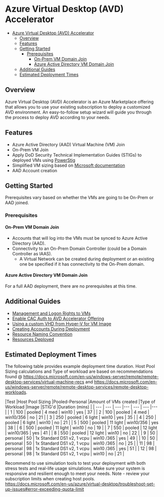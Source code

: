 # Azure Virtual Desktop (AVD) Accelerator

- [Azure Virtual Desktop (AVD) Accelerator](#azure-virtual-desktop-avd-accelerator)
  - [Overview](#overview)
  - [Features](#features)
  - [Getting Started](#getting-started)
    - [Prerequisites](#prerequisites)
      - [On-Prem VM Domain Join](#on-prem-vm-domain-join)
      - [Azure Active Directory VM Domain Join](#azure-active-directory-vm-domain-join)
  - [Additional Guides](#additional-guides)
  - [Estimated Deployment Times](#estimated-deployment-times)

## Overview

Azure Virtual Desktop (AVD) Accelerator is an Azure Marketplace offering that allows you to use your existing subscription to deploy a customized AVD environment. An easy-to-follow setup wizard will guide you through the process to deploy AVD according to your needs.

## Features

- Azure Active Directory (AAD) Virtual Machine (VM) Join
- On-Prem VM Join
- Apply DoD Security Technical Implementation Guides (STIGs) to deployed VMs using [PowerStig](https://github.com/Microsoft/PowerStig)
- Simplified VM sizing based on [Microsoft documentation](https://docs.microsoft.com/en-us/windows-server/remote/remote-desktop-services/virtual-machine-recs)
- AAD Account creation

## Getting Started

Prerequisites vary based on whether the VMs are going to be On-Prem or AAD joined.

### Prerequisites

#### On-Prem VM Domain Join

- Accounts that will log into the VMs must be synced to Azure Active Directory (AAD).
- Connectivity to an On-Prem Domain Controller (could be a Domain Controller as IAAS).
  - A Virtual Network can be created during deployment or an existing one be specified if it has connectivity to the On-Prem domain.

#### Azure Active Directory VM Domain Join

For a full AAD deployment, there are no prerequisites at this time.

## Additional Guides

- [Management and Logon Rights to VMs](articles/ManagementAndLogonRights.md)
- [Enable CAC Auth to AVD Accelerator Offering](articles/EnableCacAuth.md)
- [Using a custom VHD from Hyper-V for VM Image](articles/CustomVhd.md)
- [Creating Accounts During Deployment](articles/AccountCreation.md)
- [Resource Naming Convention](articles/NamingConvention.md)
- [Resources Deployed](articles/DeployedResources.md)

## Estimated Deployment Times

The following table provides example deployment time duration. Host Pool Sizing calculations and Type of workload are based on recommendations found @ <https://docs.microsoft.com/en-us/windows-server/remote/remote-desktop-services/virtual-machine-recs> and <https://docs.microsoft.com/en-us/windows-server/remote/remote-desktop-services/remote-desktop-workloads>. 

|Test |Host Pool Sizing |Pooled-Personal |Amount of VMs created |Type of Workload |Image |STIG'd |Duration (mins) |
| --- | --- | --- |--- | --- | --- |--- |
| 1 | 100 | pooled | 4 med | win10 | yes | 37 |
| 2 | 100 | pooled | 4 med | win10/356 | no | 21 |
| 3 | 250 | pooled | 6 light | win10 | yes | 35 |
| 4 | 250 | pooled | 6 light | win10 | no | 21 |
| 5 | 500 | pooled | 11 light | win10/356 | yes | 38 |
| 6 | 500 | pooled | 11 light | win10 | no | 19 |
| 7 | 550 | pooled | 12 light | win10/365 | yes | 41 |
| 8 | 550 | pooled | 12 light | win10 | no | 22 |
| 9 | 50 | personal | 50 | 1x Standard DS1 v2, 1 vcpu | win10 /365 | yes | 49 |
| 10 | 50 | personal | 50 | 1x Standard DS1 v2, 1 vcpu | win10 /365 | no | 25 |
| 11 | 98 | personal | 98 | 1x Standard DS1 v2, 1 vcpu | win10 /365 | yes | 51 |
| 12 | 98 | personal | 98 | 1x Standard DS1 v2, 1 vcpu | win10 | no | 21 |

Recommend to use simulation tools to test your deployment with both stress tests and real-life usage simulations. Make sure your system is responsive and resilient enough to meet your needs. Note - review your subscription limits when creating host pools. <https://docs.microsoft.com/en-us/azure/virtual-desktop/troubleshoot-set-up-issues#error-exceeding-quota-limit>
